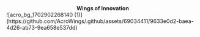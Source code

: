 <center><strong>Wings of Innovation</strong></center>
![acro_bg_1702902268140 (1)](https://github.com/AcroWings/.github/assets/69034411/9633e0d2-baea-4d26-ab73-9ea658e537dd)
